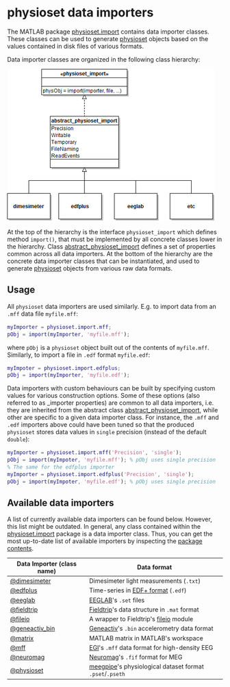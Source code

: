 physioset data importers
================

The MATLAB package [physioset.import][physioset-import-pkg] contains data
importer classes. These classes can be used to generate 
[physioset][physioset] objects based on the values contained in disk files
of various formats. 

[physioset-import-pkg]: ./
[physioset]: ../@physioset/README.md

Data importer classes are organized in the following class hierarchy:

![class hierarchy](physioset-import_class-diagram.png "Class hierarchy")

At the top of the hierarchy is the interface `physioset_import` which 
defines method `import()`, that must be implemented by all concrete 
classes lower in the hierarchy. Class 
[abstract_physioset_import][abs-phys-imp] defines a set of properties 
common across all data importers. At the bottom of the hierarchy are the 
concrete data importer classes that can be instantiated, and used to
generate [physioset][physioset] objects from various raw data formats.

[abs-phys-imp]: ./abstract_physioset_import.md


## Usage

All `physioset` data importers are used similarly. E.g. to import data from 
an `.mff` data file `myfile.mff`:

````matlab
myImporter = physioset.import.mff;
pObj = import(myImporter, 'myfile.mff');
````

where `pObj` is a `physioset` object built out of the contents of 
`myfile.mff`. Similarly, to import a file in `.edf` format `myfile.edf`:

````matlab
myImpoter = physioset.import.edfplus;
pObj = import(myImporter, 'myfile.edf');
````

Data importers with custom behaviours can be built by specifying custom 
values for various construction options. Some of these options (also 
referred to as _importer properties) are common to all data importers, i.e.
they are inherited from the abstract class 
[abstract_physioset_import][abs-phys-imp], while other are specific to 
a given data importer class. For instance, the `.mff` and `.edf` importers 
above could have been tuned so that the produced `physioset` stores data 
values in `single` precision (instead of the default `double`):

````matlab
myImporter = physioset.import.mff('Precision', 'single');
pObj = import(myImpoter, 'myfile.mff'); % pObj uses single precision
% The same for the edfplus importer
myImporter = physioset.import.edfplus('Precision', 'single');
pObj = import(myImpoter, 'myfile.edf'); % pObj uses single precision
````


## Available data importers

A list of currently available data importers can be found below. However, 
this list might be outdated. In general, any class contained within the 
[physioset.import][physioset-import-pkg] package is a data importer class.
Thus, you can get the most up-to-date list of available importers by 
inspecting the [package contents][physioset-import-pkg].

Data Importer (class name)       | Data format 
--------------                   | -------------------- 
[@dimesimeter][dimesimeter-class]| Dimesimeter light measurements (`.txt`)
[@edfplus][edfplus-class]        | Time-series in [EDF+ format][edfplus] (`.edf`)
[@eeglab][eeglab-class]          | [EEGLAB][eeglab]'s `.set` files
[@fieldtrip][fieldtrip-class]    | [Fieldtrip][fieldtrip]'s data structure in `.mat` format
[@fileio][fileio-class]          | A wrapper to Fieldtrip's [fileio][fileio] module
[@geneactiv_bin][geneactiv-class]| [Geneactiv][geneactiv]'s `.bin` accelerometry data format
[@matrix][matrix-class]          | MATLAB matrix in MATLAB's workspace
[@mff][mff-class]                | [EGI][egi]'s `.mff` data format for high-density EEG
[@neuromag][neuromag-class]      | [Neuromag][neuromag]'s `.fif` format for MEG
[@physioset][physioset-class]    | [meegpipe][meegpipe]'s physiological dataset format `.pset`/`.pseth`

[dimesimeter-class]: ./@dimesimeter
[edfplus-class]: ./@edfplus
[edfplus]: http://www.edfplus.info/
[eeglab-class]: ./@eeglab
[eeglab]: http://sccn.ucsd.edu/eeglab/
[fieldtrip-class]: ./@fieldtrip
[fieldtrip]: http://fieldtrip.fcdonders.nl/ 
[fileio-class]: ./@fileio
[fileio]: http://fieldtrip.fcdonders.nl/development/fileio
[geneactiv-class]: ./@geneactiv_bin
[geneactiv]: http://www.geneactive.co.uk/
[matrix-class]: ./@matrix
[mff-class]: ./@mff
[egi]: http://www.egi.com/
[neuromag]: http://www.elekta.com/healthcare-professionals/products/elekta-neuroscience/functional-mapping.html
[neuromag-class]: ./@neuromag
[physioset-class]: ./@physioset
[meegpipe]: http://www.germangh.com/meegpipe/




